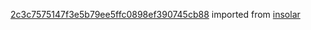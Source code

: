 [2c3c7575147f3e5b79ee5ffc0898ef390745cb88](https://github.com/insolar/insolar/commit/2c3c7575147f3e5b79ee5ffc0898ef390745cb88) imported from [insolar](https://github.com/insolar/insolar)
